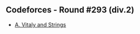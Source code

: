 ## Codeforces - Round #293 (div.2)
- [A. Vitaly and Strings](http://codeforces.com/contest/518/problem/A)
